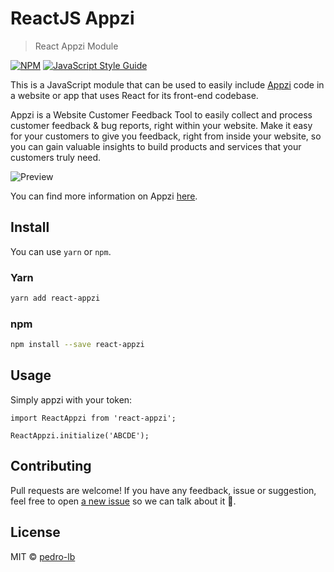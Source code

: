 # ReactJS Appzi

> React Appzi Module

[![NPM](https://img.shields.io/npm/v/react-appzi.svg)](https://www.npmjs.com/package/react-appzi) [![JavaScript Style Guide](https://img.shields.io/badge/code_style-standard-brightgreen.svg)](https://standardjs.com)

This is a JavaScript module that can be used to easily include [Appzi](https://www.appzi.com/) code in a website or app that uses React for its front-end codebase.

Appzi is a Website Customer Feedback Tool to easily collect and process customer feedback & bug reports, right within your website. Make it easy for your customers to give you feedback, right from inside your website, so you can gain valuable insights to build products and services that your customers truly need.

![Preview](https://media.giphy.com/media/WS02VilopBUyeFBQnu/giphy.gif)

You can find more information on Appzi [here](https://www.appzi.com/).

## Install

You can use `yarn` or `npm`.


### Yarn

```bash
yarn add react-appzi
```

### npm

```bash
npm install --save react-appzi
```

## Usage

Simply appzi with your token:

```
import ReactAppzi from 'react-appzi';

ReactAppzi.initialize('ABCDE');
```

## Contributing

Pull requests are welcome! If you have any feedback, issue or suggestion, feel free to open [a new issue](https://github.com/pedro-lb/react-appzi/issues/new) so we can talk about it 💬.

## License

MIT © [pedro-lb](https://github.com/pedro-lb)
